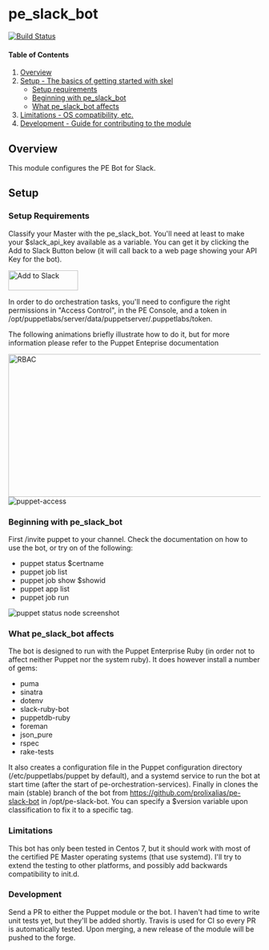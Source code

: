 # pe_slack_bot
[![Build Status](https://travis-ci.org/prolixalias/prolixalias-pe_slack_bot.svg?branch=main)](https://travis-ci.org/prolixalias/prolixalias-pe_slack_bot)

#### Table of Contents

1. [Overview](#overview)
2. [Setup - The basics of getting started with skel](#setup)
    * [Setup requirements](#setup-requirements)
    * [Beginning with pe_slack_bot](#beginning-with-pe_slack_bot)
    * [What pe_slack_bot affects](#what-pe_slack_bot-affects)
3. [Limitations - OS compatibility, etc.](#limitations)
4. [Development - Guide for contributing to the module](#development)

## Overview

This module configures the PE Bot for Slack.

## Setup

### Setup Requirements

Classify your Master with the pe_slack_bot.
You'll need at least to make your $slack_api_key available as a variable. You can get it by clicking the Add to Slack Button below (it will call back to a web page showing your API Key for the bot).

<a href="https://slack.com/oauth/authorize?scope=bot&client_id=22553403825.31013651447&state=JWOWndvoFQJk"><img alt="Add to Slack" height="40" width="139" src="https://platform.slack-edge.com/img/add_to_slack.png" srcset="https://platform.slack-edge.com/img/add_to_slack.png 1x, https://platform.slack-edge.com/img/add_to_slack@2x.png 2x" /></a>

In order to do orchestration tasks, you'll need to configure the right permissions in "Access Control", in the PE Console, and a token in /opt/puppetlabs/server/data/puppetserver/.puppetlabs/token.

The following animations briefly illustrate how to do it, but for more information please refer to the Puppet Enteprise documentation

<img alt="RBAC" width="510" height="285" src="http://g.recordit.co/XLvXwjTRLs.gif"/>
<img alt="puppet-access" src="http://g.recordit.co/X83lQBYUpr.gif"/>


### Beginning with pe_slack_bot

First /invite puppet to your channel.
Check the documentation on how to use the bot, or try on of the following:
- puppet status $certname
- puppet job list <limit> <number>
- puppet job show $showid
- puppet app list
- puppet job run <environment> <app> <noop>

<img alt="puppet status node screenshot" src="http://g.recordit.co/6DTl3KVelw.gif">

### What pe_slack_bot affects
The bot is designed to run with the Puppet Enterprise Ruby (in order not to affect neither Puppet nor the system ruby). It does however install a number of gems:
- puma
- sinatra
- dotenv
- slack-ruby-bot
- puppetdb-ruby
- foreman
- json_pure
- rspec
- rake-tests

It also creates a configuration file in the Puppet configuration directory (/etc/puppetlabs/puppet by default), and a systemd service to run the bot at start time (after the start of pe-orchestration-services).
Finally in clones the main (stable) branch of the bot from https://github.com/prolixalias/pe-slack-bot in /opt/pe-slack-bot. You can specify a $version variable upon classification to fix it to a specific tag.

### Limitations
This bot has only been tested in Centos 7, but it should work with most of the certified PE Master operating systems (that use systemd). I'll try to extend the testing to other platforms, and possibly add backwards compatibility to init.d.

### Development
Send a PR to either the Puppet module or the bot. I haven't had time to write unit tests yet, but they'll be added shortly. Travis is used for CI so every PR is automatically tested. Upon merging, a new release of the module will be pushed to the forge.
